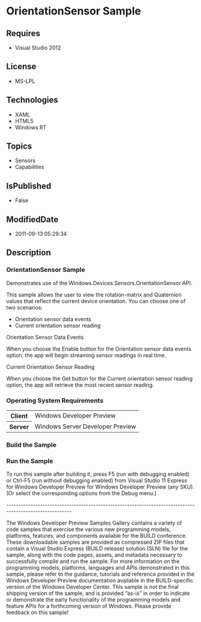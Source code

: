 # OrientationSensor Sample
## Requires
* Visual Studio 2012
## License
* MS-LPL
## Technologies
* XAML
* HTML5
* Windows RT
## Topics
* Sensors
* Capabilities
## IsPublished
* False
## ModifiedDate
* 2011-09-13 05:29:34
## Description

<h3>OrientationSensor Sample</h3>
<p>Demonstrates use of the Windows.Devices.Sensors.OrientationSensor API. </p>
<p>This sample allows the user to view the rotation-matrix and Quaternion values that reflect the current device orientation. You can choose one of two scenarios:
</p>
<ul>
<li>Orientation sensor data events </li><li>Current orientation sensor reading </li></ul>
<p>Orientation Sensor Data Events </p>
<p>When you choose the Enable button for the Orientation sensor data events option, the app will begin streaming sensor readings in real time.</p>
<p>Current Orientation Sensor Reading </p>
<p>When you choose the Get button for the Current orientation sensor reading option, the app will retrieve the most recent sensor reading.</p>
<h3>Operating System Requirements</h3>
<table>
<tbody>
<tr>
<th>Client</th>
<td><dt>Windows Developer Preview </dt></td>
</tr>
<tr>
<th>Server</th>
<td><dt>Windows Server Developer Preview </dt></td>
</tr>
</tbody>
</table>
<h3>Build the Sample</h3>
<h3>Run the Sample</h3>
<p>To run this sample after building it, press F5 (run with debugging enabled) or Ctrl-F5 (run without debugging enabled) from Visual Studio 11 Express for Windows Developer Preview for Windows Developer Preview (any SKU). (Or select the corresponding options
 from the Debug menu.)</p>
<p>---------------------------------------------------------------------------------------------------------</p>
<p>The Windows Developer Preview Samples Gallery contains a variety of code samples that exercise the various new programming models, platforms, features, and components available for the BUILD conference. These downloadable samples are provided as compressed
 ZIP files that contain a Visual Studio Express (BUILD release) solution (SLN) file for the sample, along with the code pages, assets, and metadata necessary to successfully compile and run the sample. For more information on the programming models, platforms,
 languages and APIs demonstrated in this sample, please refer to the guidance, tutorials and reference provided in the Windows Developer Preview documentation available in the BUILD-specific version of the Windows Developer Center. This sample is not the final
 shipping version of the sample, and is provided “as-is” in order to indicate or demonstrate the early functionality of the programming models and feature APIs for a forthcoming version of Windows. Please provide feedback on this sample!</p>
